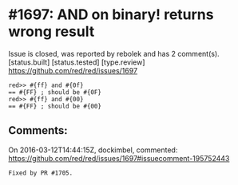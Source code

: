 
#1697: AND on binary! returns wrong result
================================================================================
Issue is closed, was reported by rebolek and has 2 comment(s).
[status.built] [status.tested] [type.review]
<https://github.com/red/red/issues/1697>

```
red>> #{ff} and #{0f}
== #{FF} ; should be #{0F}
red>> #{ff} and #{00}
== #{FF} ; should be #{00}
```



Comments:
--------------------------------------------------------------------------------

On 2016-03-12T14:44:15Z, dockimbel, commented:
<https://github.com/red/red/issues/1697#issuecomment-195752443>

    Fixed by PR #1705.

